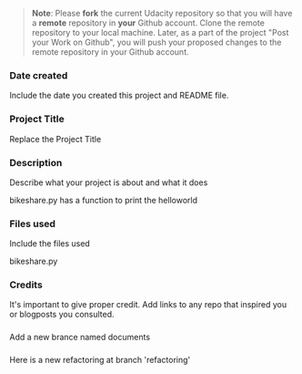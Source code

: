 >**Note**: Please **fork** the current Udacity repository so that you will have a **remote** repository in **your** Github account. Clone the remote repository to your local machine. Later, as a part of the project "Post your Work on Github", you will push your proposed changes to the remote repository in your Github account.

### Date created
Include the date you created this project and README file.

### Project Title
Replace the Project Title

### Description
Describe what your project is about and what it does

bikeshare.py has a function to print the helloworld

### Files used
Include the files used

bikeshare.py

### Credits
It's important to give proper credit. Add links to any repo that inspired you or blogposts you consulted.

###
Add a new brance named documents

###
Here is a new refactoring at branch 'refactoring'

